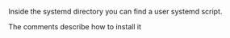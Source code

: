 
Inside the systemd directory you can find a user systemd script.

The comments describe how to install it
